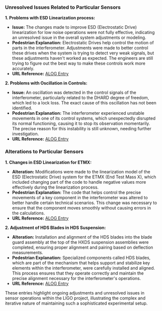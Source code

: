 ### Unresolved Issues Related to Particular Sensors

**1. Problems with ESD Linearization process:**
   - **Issue:** The changes made to improve ESD (Electrostatic Drive) linearization for low noise operations were not fully effective, indicating an unresolved issue in the overall system adjustments or modeling.
   - **Pedestrian Explanation:** Electrostatic Drives help control the motion of parts in the interferometer. Adjustments were made to better control these drives when the system is trying to detect very weak signals, but these adjustments haven't worked as expected. The engineers are still trying to figure out the best way to make these controls work more accurately.
   - **URL Reference:** [ALOG Entry](https://alog.ligo-la.caltech.edu/aLOG/index.php?callRep=74555)

**2. Problems with Oscillation in Controls:**
   - **Issue:** An oscillation was detected in the control signals of the interferometer, particularly related to the DHARD degree of freedom, which led to a lock loss. The exact cause of this oscillation has not been identified.
   - **Pedestrian Explanation:** The interferometer experienced unstable movements in one of its control systems, which unexpectedly disrupted its normal functioning, causing it to stop its observation momentarily. The precise reason for this instability is still unknown, needing further investigation.
   - **URL Reference:** [ALOG Entry](https://alog.ligo-la.caltech.edu/aLOG/index.php?callRep=74562)

### Alterations to Particular Sensors

**1. Changes in ESD Linearization for ETMX:**
   - **Alteration:** Modifications were made to the linearization model of the ESD (Electrostatic Drive) system for the ETMX (End Test Mass X), which included changing part of the code to handle negative values more effectively during the linearization process.
   - **Pedestrian Explanation:** The code that helps control the precise movements of a key component in the interferometer was altered to better handle certain technical scenarios. This change was necessary to ensure that the component moves smoothly without causing errors in the calculations.
   - **URL Reference:** [ALOG Entry](https://alog.ligo-la.caltech.edu/aLOG/index.php?callRep=74578)

**2. Adjustment of HDS Blades in HDS Suspension:**
   - **Alteration:** Installation and alignment of the HDS blades into the blade guard assembly at the top of the HXDS suspension assemblies were completed, ensuring proper alignment and pairing based on deflection measurements.
   - **Pedestrian Explanation:** Specialized components called HDS blades, which are part of the mechanism that helps support and stabilize key elements within the interferometer, were carefully installed and aligned. This process ensures that they operate correctly and maintain the precise alignment necessary for the interferometer's operations.
   - **URL Reference:** [ALOG Entry](https://alog.ligo-la.caltech.edu/aLOG/index.php?callRep=74573) 

These entries highlight ongoing adjustments and unresolved issues in sensor operations within the LIGO project, illustrating the complex and iterative nature of maintaining such a sophisticated experimental setup.